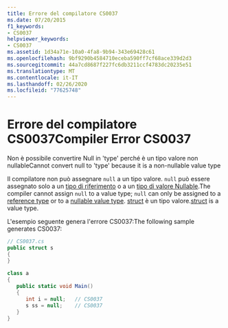 ```yaml
---
title: Errore del compilatore CS0037
ms.date: 07/20/2015
f1_keywords:
- CS0037
helpviewer_keywords:
- CS0037
ms.assetid: 1d34a71e-10a0-4fa8-9b94-343e69428c61
ms.openlocfilehash: 9bf9290b4584710eceba590ff7cf68ace339d2d3
ms.sourcegitcommit: 44a7cd8687f227fc6db3211ccf4783dc20235e51
ms.translationtype: MT
ms.contentlocale: it-IT
ms.lasthandoff: 02/26/2020
ms.locfileid: "77625748"
---
```

# <a name="compiler-error-cs0037"></a><span data-ttu-id="3167a-102">Errore del compilatore CS0037</span><span class="sxs-lookup"><span data-stu-id="3167a-102">Compiler Error CS0037</span></span>
<span data-ttu-id="3167a-103">Non è possibile convertire Null in 'type' perché è un tipo valore non nullable</span><span class="sxs-lookup"><span data-stu-id="3167a-103">Cannot convert null to 'type' because it is a non-nullable value type</span></span>  
  
 <span data-ttu-id="3167a-104">Il compilatore non può assegnare `null` a un tipo valore. `null` può essere assegnato solo a un [tipo di riferimento](../language-reference/keywords/reference-types.md) o a un [tipo di valore Nullable](../language-reference/builtin-types/nullable-value-types.md).</span><span class="sxs-lookup"><span data-stu-id="3167a-104">The compiler cannot assign `null` to a value type; `null` can only be assigned to a [reference type](../language-reference/keywords/reference-types.md) or to a [nullable value type](../language-reference/builtin-types/nullable-value-types.md).</span></span> <span data-ttu-id="3167a-105">[struct](../language-reference/builtin-types/struct.md) è un tipo valore.</span><span class="sxs-lookup"><span data-stu-id="3167a-105">[struct](../language-reference/builtin-types/struct.md) is a value type.</span></span>
  
 <span data-ttu-id="3167a-106">L'esempio seguente genera l'errore CS0037:</span><span class="sxs-lookup"><span data-stu-id="3167a-106">The following sample generates CS0037:</span></span>  
  
```csharp  
// CS0037.cs  
public struct s  
{  
}  
  
class a  
{  
   public static void Main()  
   {  
      int i = null;   // CS0037  
      s ss = null;    // CS0037  
   }  
}  
```
